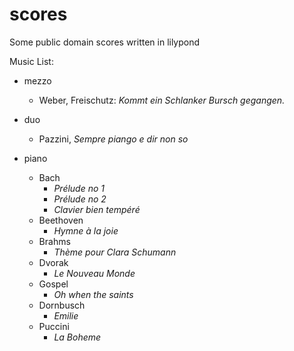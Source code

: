 # scores
Some public domain scores written in lilypond

Music List:
- mezzo
   - Weber, Freischutz: _Kommt ein Schlanker Bursch gegangen._

- duo
   - Pazzini, _Sempre piango e dir non so_

- piano
  - Bach
    - _Prélude no 1_
    - _Prélude no 2_
    - _Clavier bien tempéré_
  - Beethoven
    - _Hymne à la joie_
  - Brahms
    - _Thème pour Clara Schumann_
  - Dvorak
    - _Le Nouveau Monde_
  - Gospel
    - _Oh when the saints_
  - Dornbusch
    - _Emilie_
  - Puccini
    - _La Boheme_
